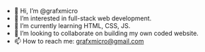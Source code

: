 - 👋 Hi, I’m @grafxmicro
- 👀 I’m interested in full-stack web development.
- 🌱 I’m currently learning HTML, CSS, JS.
- 💞️ I’m looking to collaborate on building my own coded website.
- 📫 How to reach me: grafxmicro@gmail.com

<!---
grafxmicro/grafxmicro is a ✨ special ✨ repository because its `README.md` (this file) appears on your GitHub profile.
You can click the Preview link to take a look at your changes.
--->
